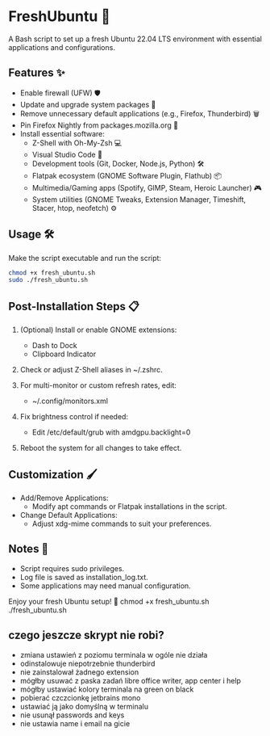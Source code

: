 # FreshUbuntu 🐧

A Bash script to set up a fresh Ubuntu 22.04 LTS environment with essential applications and configurations.

## Features ✨

- Enable firewall (UFW) 🛡️
- Update and upgrade system packages 🔄
- Remove unnecessary default applications (e.g., Firefox, Thunderbird) 🗑️
- Pin Firefox Nightly from packages.mozilla.org 🦊
- Install essential software:
  - Z-Shell with Oh-My-Zsh 💻
  - Visual Studio Code 📝
  - Development tools (Git, Docker, Node.js, Python) 🛠️
  - Flatpak ecosystem (GNOME Software Plugin, Flathub) 📦
  - Multimedia/Gaming apps (Spotify, GIMP, Steam, Heroic Launcher) 🎮
  - System utilities (GNOME Tweaks, Extension Manager, Timeshift, Stacer, htop, neofetch) ⚙️

## Usage 🛠️

Make the script executable and run the script:
   ```bash
   chmod +x fresh_ubuntu.sh
   sudo ./fresh_ubuntu.sh
   ```

## Post-Installation Steps 📋

1. (Optional) Install or enable GNOME extensions:
   - Dash to Dock
   - Clipboard Indicator

2. Check or adjust Z-Shell aliases in ~/.zshrc.

3. For multi-monitor or custom refresh rates, edit:
   - ~/.config/monitors.xml

4. Fix brightness control if needed:
   - Edit /etc/default/grub with amdgpu.backlight=0

5. Reboot the system for all changes to take effect.

## Customization 🖌️

- Add/Remove Applications:
  - Modify apt commands or Flatpak installations in the script.
- Change Default Applications:
  - Adjust xdg-mime commands to suit your preferences.

## Notes 📝

- Script requires sudo privileges.
- Log file is saved as installation_log.txt.
- Some applications may need manual configuration.

Enjoy your fresh Ubuntu setup! 🎉
   chmod +x fresh_ubuntu.sh
   ./fresh_ubuntu.sh
   
## czego jeszcze skrypt nie robi?
- zmiana ustawień z poziomu terminala w ogóle nie działa
- odinstalowuje niepotrzebnie thunderbird
- nie zainstalował żadnego extension
- mógłby usuwać z paska zadań libre office writer, app center i help
- mógłby ustawiać kolory terminala na green on black
- pobierać czczcionkę jetbrains mono
- ustawiać ją jako domyślną w terminalu
- nie usunął passwords and keys
- nie ustawia name i email na gicie
